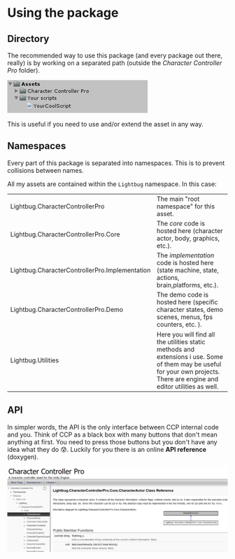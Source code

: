 # Using the package

## Directory

The recommended way to use this package \(and every package out there, really\) is by working on a separated path \(outside the _Character Controller Pro_ folder\). 

![](../.gitbook/assets/imagen%20%2822%29%20%281%29.png)

This is useful if you need to use and/or extend the asset in any way.

## Namespaces

Every part of this package is separated into namespaces. This is to prevent collisions between names.

All my assets are contained within the `Lightbug` namespace. In this case:

|  |  |
| :--- | :--- |
| Lightbug.CharacterControllerPro | The main "root namespace" for this asset. |
| Lightbug.CharacterControllerPro.Core | The _core_ code is hosted here \(character actor, body, graphics, etc.\). |
| Lightbug.CharacterControllerPro.Implementation | The _implementation_ code is hosted here \(state machine, state, actions, brain,platforms, etc.\). |
| Lightbug.CharacterControllerPro.Demo | The demo code is hosted here \(specific character states, demo scenes, menus, fps counters, etc. \). |
| Lightbug.Utilities | Here you will find all the utilities static methods and extensions i use. Some of them may be useful for your own projects. There are engine and editor utilities as well. |

## API

In simpler words, the API is the only interface between CCP internal code and you. Think of CCP as a black box with many buttons that don't mean anything at first. You need to press those buttons but you don't have any idea what they do 😰. Luckily for you there is an online **API reference** \(doxygen\).

![](../.gitbook/assets/imagen%20%2817%29%20%281%29.png)

### 

